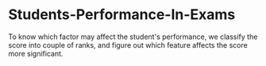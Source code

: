 # Students-Performance-In-Exams
To know which factor may affect the student's performance, we classify the score into couple of ranks, and figure out which feature affects the score more significant. 
